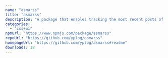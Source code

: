 ```yaml
---
name: "asmarss"
title: "asmarss"
description: "A package that enables tracking the most recent posts of a Mastodon account and rendering them as an RSS feed."
categories:
  - "css+ui"
npmUrl: "https://www.npmjs.com/package/asmarss"
repoUrl: "https://github.com/yplog/asmarss"
homepageUrl: "https://github.com/yplog/asmarss#readme"
downloads: 18
---
```

